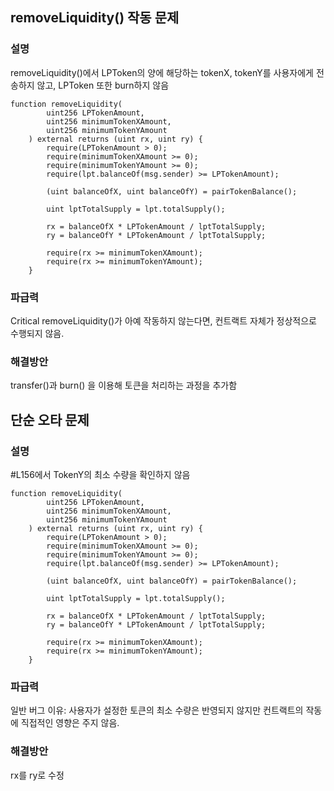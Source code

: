 ## removeLiquidity() 작동 문제
### 설명
removeLiquidity()에서 LPToken의 양에 해당하는 tokenX, tokenY를 사용자에게 전송하지 않고, LPToken 또한 burn하지 않음
```
function removeLiquidity(
        uint256 LPTokenAmount,
        uint256 minimumTokenXAmount,
        uint256 minimumTokenYAmount
    ) external returns (uint rx, uint ry) {
        require(LPTokenAmount > 0);
        require(minimumTokenXAmount >= 0);
        require(minimumTokenYAmount >= 0);
        require(lpt.balanceOf(msg.sender) >= LPTokenAmount);

        (uint balanceOfX, uint balanceOfY) = pairTokenBalance();

        uint lptTotalSupply = lpt.totalSupply();

        rx = balanceOfX * LPTokenAmount / lptTotalSupply;
        ry = balanceOfY * LPTokenAmount / lptTotalSupply;

        require(rx >= minimumTokenXAmount);
        require(rx >= minimumTokenYAmount);
    }
```
### 파급력
Critical
removeLiquidity()가 아예 작동하지 않는다면, 컨트랙트 자체가 정상적으로 수행되지 않음.

### 해결방안
transfer()과 burn() 을 이용해 토큰을 처리하는 과정을 추가함

## 단순 오타 문제
### 설명
#L156에서 TokenY의 최소 수량을 확인하지 않음
```
function removeLiquidity(
        uint256 LPTokenAmount,
        uint256 minimumTokenXAmount,
        uint256 minimumTokenYAmount
    ) external returns (uint rx, uint ry) {
        require(LPTokenAmount > 0);
        require(minimumTokenXAmount >= 0);
        require(minimumTokenYAmount >= 0);
        require(lpt.balanceOf(msg.sender) >= LPTokenAmount);

        (uint balanceOfX, uint balanceOfY) = pairTokenBalance();

        uint lptTotalSupply = lpt.totalSupply();

        rx = balanceOfX * LPTokenAmount / lptTotalSupply;
        ry = balanceOfY * LPTokenAmount / lptTotalSupply;

        require(rx >= minimumTokenXAmount);
        require(rx >= minimumTokenYAmount);
    }

```
### 파급력
일반 버그
이유: 사용자가 설정한 토큰의 최소 수량은 반영되지 않지만 컨트랙트의 작동에 직접적인 영향은 주지 않음.

### 해결방안
rx를 ry로 수정



